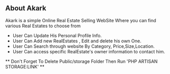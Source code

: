
## About Akark

Akark is a simple Online Real Estate Selling WebSite
Where you can find various Real Estates to choose from 

- User Can Update His Personal Profile Info.
- User Can Add new RealEstates , Edit and delete his own One.
- User Can Search through website By Category, Price,Size,Location.
- User Can access specific RealEstate's owner information to contact him.


** Don't Forget To Delete Public/storage Folder Then Run 'PHP ARTISAN STORAGE:LINK' **